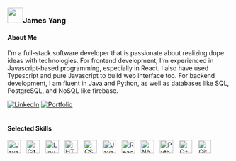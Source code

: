 <h3><img src="https://raw.githubusercontent.com/MartinHeinz/MartinHeinz/master/wave.gif" width="35px">James Yang</h3>
<h4>About Me</h4>
<p>I'm a full-stack software developer that is passionate about realizing dope ideas with technologies. 
For frontend development, I'm experienced in Javascript-based programming, especially in React. I also have used 
Typescript and pure Javascript to build web interface too. For backend development, I am fluent in Java and Python, 
as well as databases like SQL, PostgreSQL, and NoSQL like firebase.<p/>
<div align="left">
<a href="https://www.linkedin.com/in/james-yang-chialunyo/"><img src="https://img.shields.io/badge/-LinkedIn-F3F7FA?logo=&logoColor=0A66C2&style=for-the-badge&logoWidth=30" alt="LinkedIn"></a>
<a href="https://chialunyo.com/"><img src="https://img.shields.io/badge/-Portfolio-F3F7FA?logo=portfolio&logoColor=6364FF&style=for-the-badge&logoWidth=30" alt="Portfolio"></a>
</div>
<br/>

<h4>Selected Skills</h4>
<img align="left" alt="Java" width="30px" style="padding-right:10px;" src="https://cdn.jsdelivr.net/gh/devicons/devicon/icons/java/java-original.svg"/>
<img align="left" alt="Git" width="30px" style="padding-right:10px;" src="https://cdn.jsdelivr.net/gh/devicons/devicon/icons/git/git-original.svg" />
<img align="left" alt="Linux" width="30px" style="padding-right:10px;" src="https://cdn.jsdelivr.net/gh/devicons/devicon/icons/linux/linux-original.svg" />
<img align="left" alt="HTML" width="30px" style="padding-right:10px;" src="https://cdn.jsdelivr.net/gh/devicons/devicon/icons/html5/html5-plain.svg" />
<img align="left" alt="CSS" width="30px" style="padding-right:10px;" src="https://cdn.jsdelivr.net/gh/devicons/devicon/icons/css3/css3-plain.svg" />
<img align="left" alt="JavaScript" width="30px" style="padding-right:10px;" src="https://cdn.jsdelivr.net/gh/devicons/devicon/icons/javascript/javascript-plain.svg" />
<img align="left" alt="React" width="30px" style="padding-right:10px;" src="https://cdn.jsdelivr.net/gh/devicons/devicon/icons/react/react-original.svg" />
<img align="left" alt="NodeJS" width="30px" style="padding-right:10px;" src="https://cdn.jsdelivr.net/gh/devicons/devicon/icons/nodejs/nodejs-original.svg" />
<img align="left" alt="Python" width="30px" style="padding-right:10px;" src="https://cdn.jsdelivr.net/gh/devicons/devicon/icons/python/python-plain.svg" />
<img align="left" alt="C++" width="30px" style="padding-right:10px;" src="https://cdn.jsdelivr.net/gh/devicons/devicon/icons/cplusplus/cplusplus-line.svg" />
<img align="left" alt="GitHub" width="30px" style="padding-right:10px;" src="https://cdn.jsdelivr.net/gh/devicons/devicon/icons/github/github-original.svg" />



